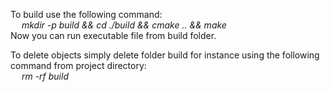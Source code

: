 To build use the following command:<br>
&emsp; <i>mkdir -p build && cd ./build && cmake .. && make</i> <br>
Now you can run executable file from build folder.

To delete objects simply delete folder build for instance using the following command from project directory:<br>
&emsp; <i>rm -rf build</i>
